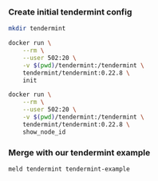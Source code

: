### Create initial tendermint config
```bash
mkdir tendermint

docker run \
    --rm \
    --user 502:20 \
    -v $(pwd)/tendermint:/tendermint \
    tendermint/tendermint:0.22.8 \
    init

docker run \
    --rm \
    --user 502:20 \
    -v $(pwd)/tendermint:/tendermint \
    tendermint/tendermint:0.22.8 \
    show_node_id
```

### Merge with our tendermint example
```bash
meld tendermint tendermint-example
```
